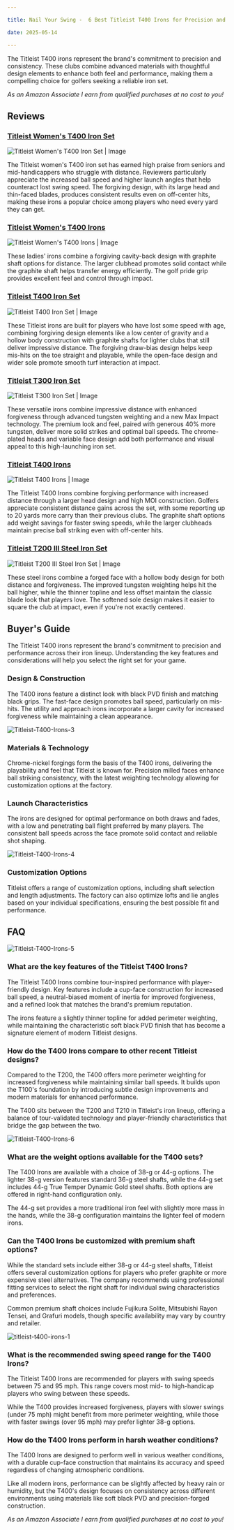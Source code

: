 ```yaml
---

title: Nail Your Swing -  6 Best Titleist T400 Irons for Precision and Performance

date: 2025-05-14

---
```


The Titleist T400 irons represent the brand's commitment to precision and consistency. These clubs combine advanced materials with thoughtful design elements to enhance both feel and performance, making them a compelling choice for golfers seeking a reliable iron set. 

*As an Amazon Associate I earn from qualified purchases at no cost to you!*


## Reviews


### [Titleist Women's T400 Iron Set](https://serp.ly/@bar/amazon/Titleist+T400+Irons?utm\_term=titleist-womens-t400-iron-set)

![Titleist Women's T400 Iron Set | Image](https://encrypted-tbn1.gstatic.com/shopping?q=tbn:ANd9GcRjODi1V8ULaWWjM9bOZz9bE7tsJaMLzjc0d9VAvODZDsOypQAUUNndzV\_eUJEtfRlqQk7d5gjHjjcjvKhomd7-h41o7j-o&usqp=CAY)

The Titleist women's T400 iron set has earned high praise from seniors and mid-handicappers who struggle with distance. Reviewers particularly appreciate the increased ball speed and higher launch angles that help counteract lost swing speed. The forgiving design, with its large head and thin-faced blades, produces consistent results even on off-center hits, making these irons a popular choice among players who need every yard they can get. 


### [Titleist Women's T400 Irons](https://serp.ly/@bar/amazon/Titleist+T400+Irons?utm\_term=titleist-womens-t400-irons)

![Titleist Women's T400 Irons | Image](https://encrypted-tbn3.gstatic.com/shopping?q=tbn:ANd9GcT6T8tgk-ag-kum7JG0dgPSPE8Bp7HsO\_r\_qWN42Tr5wVG2uVKsJ7RMsOtqFpl\_Lg-7D\_7JAfP-eXjo3fa9g7Fs\_A5FPxa5&usqp=CAY)

These ladies' irons combine a forgiving cavity-back design with graphite shaft options for distance. The larger clubhead promotes solid contact while the graphite shaft helps transfer energy efficiently. The golf pride grip provides excellent feel and control through impact. 


### [Titleist T400 Iron Set](https://serp.ly/@bar/amazon/Titleist+T400+Irons?utm\_term=titleist-t400-iron-set)

![Titleist T400 Iron Set | Image](https://encrypted-tbn1.gstatic.com/shopping?q=tbn:ANd9GcSUG6M\_ewv4ktrBQUO5cm\_jdIewvNXMMq1rB1dSLJkGEkYkXSSP8Wkog54grDdaMnJnkZLi2BhC4lPfCajrjoZD6rFFUhrcxw&usqp=CAY)

These Titleist irons are built for players who have lost some speed with age, combining forgiving design elements like a low center of gravity and a hollow body construction with graphite shafts for lighter clubs that still deliver impressive distance. The forgiving draw-bias design helps keep mis-hits on the toe straight and playable, while the open-face design and wider sole promote smooth turf interaction at impact. 


### [Titleist T300 Iron Set](https://serp.ly/@bar/amazon/Titleist+T400+Irons?utm\_term=titleist-t300-iron-set)

![Titleist T300 Iron Set | Image](https://encrypted-tbn3.gstatic.com/shopping?q=tbn:ANd9GcSEmEGRr9F9oRBUjaIvB7AiQCUWls8zaCMAXhOIq\_jaQp8vH8SJULDZ7gpmppDcZ89f7v4cN8VDU4J3FDG-XaGPYrp-xybo&usqp=CAY)

These versatile irons combine impressive distance with enhanced forgiveness through advanced tungsten weighting and a new Max Impact technology. The premium look and feel, paired with generous 40% more tungsten, deliver more solid strikes and optimal ball speeds. The chrome-plated heads and variable face design add both performance and visual appeal to this high-launching iron set. 


### [Titleist T400 Irons](https://serp.ly/@bar/amazon/Titleist+T400+Irons?utm\_term=titleist-t400-irons)

![Titleist T400 Irons | Image](https://encrypted-tbn1.gstatic.com/shopping?q=tbn:ANd9GcTIrpebo0XVFd0nH3wx3ZbTOvRju-VR3GMUGUX2Sra4G\_-8LgpvhqzsyskxCB2AdbaZ1rLw2ymbPY33Rrl9kuP8WsS7dxDg\_A&usqp=CAY)

The Titleist T400 Irons combine forgiving performance with increased distance through a larger head design and high MOI construction. Golfers appreciate consistent distance gains across the set, with some reporting up to 20 yards more carry than their previous clubs. The graphite shaft options add weight savings for faster swing speeds, while the larger clubheads maintain precise ball striking even with off-center hits. 


### [Titleist T200 III Steel Iron Set](https://serp.ly/@bar/amazon/Titleist+T400+Irons?utm\_term=titleist-t200-iii-steel-iron-set)

![Titleist T200 III Steel Iron Set | Image](https://encrypted-tbn0.gstatic.com/shopping?q=tbn:ANd9GcRUgf3YLSOh7Xmf7brHnxwI6NmG-lB7TiTE-1iu3bJjeYOPKahzX4HwhwyE3Ihy\_\_DM\_vHG80JqTEawLGMcLrk\_kkdjNWIORg&usqp=CAY)

These steel irons combine a forged face with a hollow body design for both distance and forgiveness. The improved tungsten weighting helps hit the ball higher, while the thinner topline and less offset maintain the classic blade look that players love. The softened sole design makes it easier to square the club at impact, even if you're not exactly centered. 


## Buyer's Guide

The Titleist T400 irons represent the brand's commitment to precision and performance across their iron lineup. Understanding the key features and considerations will help you select the right set for your game. 


### Design & Construction

The T400 irons feature a distinct look with black PVD finish and matching black grips. The fast-face design promotes ball speed, particularly on mis-hits. The utility and approach irons incorporate a larger cavity for increased forgiveness while maintaining a clean appearance. 

![Titleist-T400-Irons-3](https://imagedelivery.net/vy2bglCGN6hEeWOnSe2c7A/Titleist-T400-Irons-3/h=540,fit=pad,background=black)


### Materials & Technology

Chrome-nickel forgings form the basis of the T400 irons, delivering the playability and feel that Titleist is known for. Precision milled faces enhance ball striking consistency, with the latest weighting technology allowing for customization options at the factory. 


### Launch Characteristics

The irons are designed for optimal performance on both draws and fades, with a low and penetrating ball flight preferred by many players. The consistent ball speeds across the face promote solid contact and reliable shot shaping. 

![Titleist-T400-Irons-4](https://imagedelivery.net/vy2bglCGN6hEeWOnSe2c7A/Titleist-T400-Irons-4/h=540,fit=pad,background=black)


### Customization Options

Titleist offers a range of customization options, including shaft selection and length adjustments. The factory can also optimize lofts and lie angles based on your individual specifications, ensuring the best possible fit and performance. 


## FAQ

![Titleist-T400-Irons-5](https://imagedelivery.net/vy2bglCGN6hEeWOnSe2c7A/Titleist-T400-Irons-5/h=540,fit=pad,background=black)


### What are the key features of the Titleist T400 Irons?

The Titleist T400 Irons combine tour-inspired performance with player-friendly design. Key features include a cup-face construction for increased ball speed, a neutral-biased moment of inertia for improved forgiveness, and a refined look that matches the brand's premium reputation. 

The irons feature a slightly thinner topline for added perimeter weighting, while maintaining the characteristic soft black PVD finish that has become a signature element of modern Titleist designs. 


### How do the T400 Irons compare to other recent Titleist designs?

Compared to the T200, the T400 offers more perimeter weighting for increased forgiveness while maintaining similar ball speeds. It builds upon the T100's foundation by introducing subtle design improvements and modern materials for enhanced performance. 

The T400 sits between the T200 and T210 in Titleist's iron lineup, offering a balance of tour-validated technology and player-friendly characteristics that bridge the gap between the two. 

![Titleist-T400-Irons-6](https://imagedelivery.net/vy2bglCGN6hEeWOnSe2c7A/Titleist-T400-Irons-6/h=540,fit=pad,background=black)


### What are the weight options available for the T400 sets?

The T400 Irons are available with a choice of 38-g or 44-g options. The lighter 38-g version features standard 36-g steel shafts, while the 44-g set includes 44-g True Temper Dynamic Gold steel shafts. Both options are offered in right-hand configuration only. 

The 44-g set provides a more traditional iron feel with slightly more mass in the hands, while the 38-g configuration maintains the lighter feel of modern irons. 


### Can the T400 Irons be customized with premium shaft options?

While the standard sets include either 38-g or 44-g steel shafts, Titleist offers several customization options for players who prefer graphite or more expensive steel alternatives. The company recommends using professional fitting services to select the right shaft for individual swing characteristics and preferences. 

Common premium shaft choices include Fujikura Solite, Mitsubishi Rayon Tensei, and Grafuri models, though specific availability may vary by country and retailer. 

![titleist-t400-irons-1](https://imagedelivery.net/vy2bglCGN6hEeWOnSe2c7A/titleist-t400-irons-1/h=540,fit=pad,background=black)


### What is the recommended swing speed range for the T400 Irons?

The Titleist T400 Irons are recommended for players with swing speeds between 75 and 95 mph. This range covers most mid- to high-handicap players who swing between these speeds. 

While the T400 provides increased forgiveness, players with slower swings (under 75 mph) might benefit from more perimeter weighting, while those with faster swings (over 95 mph) may prefer lighter 38-g options. 


### How do the T400 Irons perform in harsh weather conditions?

The T400 Irons are designed to perform well in various weather conditions, with a durable cup-face construction that maintains its accuracy and speed regardless of changing atmospheric conditions. 

Like all modern irons, performance can be slightly affected by heavy rain or humidity, but the T400's design focuses on consistency across different environments using materials like soft black PVD and precision-forged construction. 

*As an Amazon Associate I earn from qualified purchases at no cost to you!*